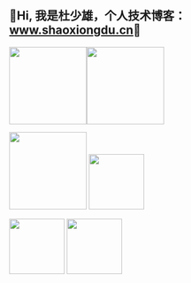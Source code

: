 ## 💖Hi, 我是杜少雄，个人技术博客： [<u>www.shaoxiongdu.cn</u>](http://www.shaoxiongdu.cn)💖

<img height="140px" src="https://github-readme-stats.vercel.app/api?custom_title=GitHub统计&username=shaoxiongdu&hide_border=false&show_icons=true&include_all_commits=true&count_private=true&theme=buefy&locale=cn&line_height=20" /><img height="140px" src="https://github-readme-stats.vercel.app/api/top-langs/?custom_title=编程语言统计&username=shaoxiongdu&exclude_repo =blog&hide_border=false&line_height=20&theme=flag-india&layout=compact&locale=cn" />

<img height='140px' src='https://github-readme-stats.vercel.app/api/wakatime?username=willianrod&custom_title=最近一周统计' /> <img height='100px' src='https://github-readme-stats.vercel.app/api/pin/?show_owner=true&username=shaoxiongdu&repo=blog' />

<img height='100px' src='https://github-readme-stats.vercel.app/api/pin/?show_owner=true&username=shaoxiongdu&repo=DataStructureForJava' /> <img height='100px' src='https://github-readme-stats.vercel.app/api/pin/?show_owner=true&username=shaoxiongdu&repo=CompoterNetworks' />

